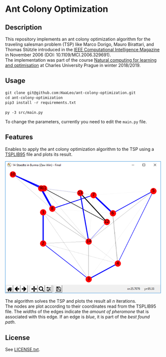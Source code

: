 # Ant Colony Optimization

## Description

This repository implements an ant colony optimization algorithm for the traveling salesman problem (TSP) like Marco Dorigo, Mauro Birattari, and Thomas Stützle introduced in the [IEEE Computational Intelligence Magazine](https://ieeexplore.ieee.org/document/4129846) in November 2006 (DOI: 10.1109/MCI.2006.329691).  
The implementation was part of the course [Natural computing for learning and optimisation](https://is.cuni.cz/studium/eng/predmety/index.php?do=predmet&kod=NPFL107) at Charles University Prague in winter 2018/2019.

## Usage
```
git clone git@github.com:HaaLeo/ant-colony-optimization.git
cd ant-colony-optimization
pip3 install -r requirements.txt

py -3 src/main.py
```

To change the parameters, currently you need to edit the `main.py` file.

## Features

Enables to apply the ant colony optimization algorithm to the TSP using a [TSPLIB95](https://www.iwr.uni-heidelberg.de/groups/comopt/software/TSPLIB95/index.html) file and plots its result.

![Sample](doc/Sample.png)

The algorithm solves the TSP and plots the result all _n_ iterations.  
The nodes are plot according to their coordinates read from the TSPLIB95 file. The _widths_ of the edges indicate the _amount of pheromone_ that is associated with this edge. If an edge is _blue_, it is part of the _best found path_.

## License
See [LICENSE.txt](LICENSE.txt).
